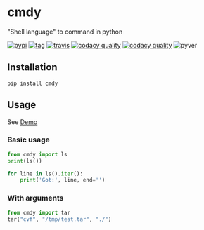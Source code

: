 # cmdy
"Shell language" to command in python

[![pypi][1]][2] [![tag][3]][4] [![travis][5]][6] [![codacy quality][7]][8] [![codacy quality][9]][8] ![pyver][10]

## Installation
```shell
pip install cmdy
```

## Usage

See [Demo](./demo.ipynb)

### Basic usage
```python
from cmdy import ls
print(ls())
```

```python
for line in ls().iter():
    print('Got:', line, end='')
```

### With arguments
```python
from cmdy import tar
tar("cvf", "/tmp/test.tar", "./")
```

[1]: https://img.shields.io/pypi/v/pyppl-report?style=flat-square
[2]: https://pypi.org/project/pyppl-report/
[3]: https://img.shields.io/github/tag/pwwang/pyppl-report?style=flat-square
[4]: https://github.com/pwwang/cmdy
[5]: https://img.shields.io/travis/pwwang/cmdy?style=flat-square
[6]: https://travis-ci.org/pwwang/cmdy
[7]: https://img.shields.io/codacy/grade/c82a7081cfc94f089199dafed484e5c3?style=flat-square
[8]: https://app.codacy.com/project/pwwang/cmdy/dashboard
[9]: https://img.shields.io/codacy/coverage/c82a7081cfc94f089199dafed484e5c3?style=flat-square
[10]: https://img.shields.io/pypi/pyversions/cmdy?style=flat-square
